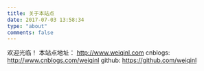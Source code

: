 ```yaml
---
title: 关于本站点
date: 2017-07-03 13:58:34
type: "about"
comments: false
---
```


欢迎光临！
本站点地址： http://www.weiqinl.com
cnblogs: http://www.cnblogs.com/weiqinl
github: https://github.com/weiqinl